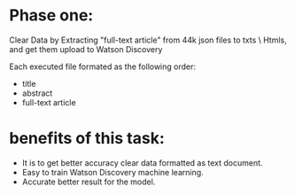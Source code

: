 
# Phase one: 

Clear Data by Extracting "full-text article" from 44k json files to txts \ Htmls, and get them upload to Watson Discovery 

Each executed file formated as the following order:
- title
- abstract
- full-text article

# benefits of this task:

- It is to get better accuracy clear data formatted as text document.  
- Easy to train Watson Discovery machine learning. 
- Accurate better result for the model. 

